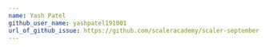 ```yaml
---
name: Yash Patel
github_user_name: yashpatel191001
url_of_github_issue: https://github.com/scaleracademy/scaler-september-open-source-challenge/issues/71
---
```

